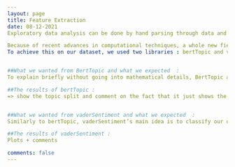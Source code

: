 ```yaml
---
layout: page
title: Feature Extraction
date: 08-12-2021
Exploratory data analysis can be done by hand parsing through data and generating statistical graphs (length of tweets, who said it, the date, the amount of citations…). 

Because of recent advances in computational techniques, a whole new field called NLP (Natural Language Processing) allows us to completely shift the analysis paradigm. This allows us to directly address the semantics of the tweets instead of trying to extract relevant information from mathematical features.
To achieve this on our dataset, we used two libraries : bertTopic and vaderSentiment.


##What we wanted from BertTopic and what we expected  :
To explain briefly without going into mathematical details, BertTopic allows us to group tweets into dense clusters defined around subjects. There are also very interesting visualisation tools packaged with the modelling technique. In our case, we expected the tool to give us clusters based on popular subjects in english newspapers (Trump, american football…), which would allow us to define more clearly what is popular and what isn’t in this kind of press.

##The results of bertTopic : 
=> show the topic split and comment on the fact that it just shows the basic distribution of newspaper stories ( politics then sports with specifically american football then research breakthroughs etc)


##What we wanted from vaderSentiment and what we expected  :
Similarly to bertTopic, vaderSentiment’s main idea is to classify our quotes into sentiment based groups. The idea behind this is to see if we can find relevant information on how super popular quotes are structured. Are they mainly pessimistic or is it better for the quoter’s tone to be positive and optimistic, or it doesn’t actually matter, is one of the questions that we expect to be addressed by vaderSentiment.

##The results of vaderSentiment : 
Plots + comments 

comments: false
---
```

    

